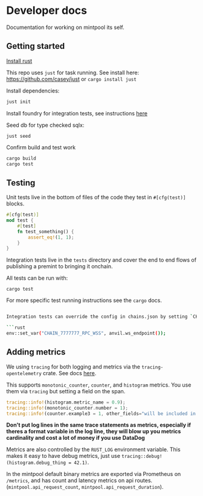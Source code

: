 # Developer docs

Documentation for working on mintpool its self.

## Getting started

[Install rust](https://www.rust-lang.org/tools/install)

This repo uses `just` for task running. See install here: https://github.com/casey/just
or `cargo install just`

Install dependencies:

```sh
just init
```

Install foundry for integration tests, see
instructions [here](https://book.getfoundry.sh/getting-started/installation)

Seed db for type checked sqlx:

```shell
just seed
```

Confirm build and test work

```sh
cargo build
cargo test
```

## Testing

Unit tests live in the bottom of files of the code they test in `#[cfg(test)]` blocks.

```rust
#[cfg(test)]
mod test {
    #[test]
    fn test_something() {
        assert_eq!(1, 1);
    }
}
```

Integration tests live in the `tests` directory and cover the end to end flows of publishing a
premint to bringing it onchain.

All tests can be run with:

```
cargo test
```

For more specific test running instructions see the `cargo` docs.

```sh

Integration tests can override the config in chains.json by setting `CHAIN_{}_RPC_WSS`. Ex:

```rust
env::set_var("CHAIN_7777777_RPC_WSS", anvil.ws_endpoint());
```

## Adding metrics

We using `tracing` for both logging and metrics via the `tracing-opentelemetry` crate. See
docs [here](https://docs.rs/tracing-opentelemetry/latest/tracing_opentelemetry/struct.MetricsLayer.html).

This supports `monotonic_counter`, `counter`, and `histogram` metrics. You use them via `tracing`
but setting
a field on the span.

```rust
tracing::info!(histogram.metric_name = 0.9);
tracing::info!(monotonic_counter.number = 1);
tracing::info!(counter.example3 = 1, other_fields="will be included in tags", "Be careful about cardinality");
```

**Don't put log lines in the same trace statements as metrics, especially if theres a format
variable in the log line,
they will blow up you metrics cardinality and cost a lot of money if you use DataDog**

Metrics are also controlled by the `RUST_LOG` environment variable. This makes it easy to have debug
metrics, just use `tracing::debug!(histogram.debug_thing = 42.1)`.

In the mintpool default binary metrics are exported via Prometheus on `/metrics`, and has count and
latency metrics
on api routes. (`mintpool.api_request_count`, `mintpool.api_request_duration`).

